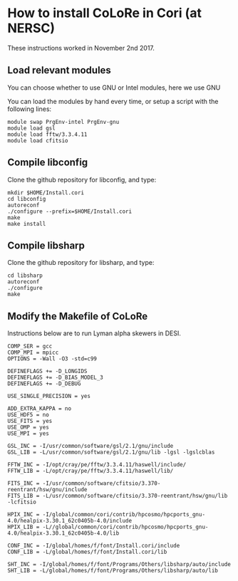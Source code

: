 # How to install CoLoRe in Cori (at NERSC)

These instructions worked in November 2nd 2017. 

## Load relevant modules

You can choose whether to use GNU or Intel modules, here we use GNU

You can load the modules by hand every time, or setup a script with the 
following lines:

```
module swap PrgEnv-intel PrgEnv-gnu
module load gsl
module load fftw/3.3.4.11
module load cfitsio
```

## Compile libconfig

Clone the github repository for libconfig, and type:
```
mkdir $HOME/Install.cori
cd libconfig
autoreconf
./configure --prefix=$HOME/Install.cori
make 
make install
```

## Compile libsharp

Clone the github repository for libsharp, and type:
```
cd libsharp
autoreconf
./configure 
make 
```

## Modify the Makefile of CoLoRe 

Instructions below are to run Lyman alpha skewers in DESI.
```
COMP_SER = gcc
COMP_MPI = mpicc
OPTIONS = -Wall -O3 -std=c99

DEFINEFLAGS += -D_LONGIDS
DEFINEFLAGS += -D_BIAS_MODEL_3
DEFINEFLAGS += -D_DEBUG

USE_SINGLE_PRECISION = yes

ADD_EXTRA_KAPPA = no
USE_HDF5 = no
USE_FITS = yes
USE_OMP = yes
USE_MPI = yes

GSL_INC = -I/usr/common/software/gsl/2.1/gnu/include
GSL_LIB = -L/usr/common/software/gsl/2.1/gnu/lib -lgsl -lgslcblas

FFTW_INC = -I/opt/cray/pe/fftw/3.3.4.11/haswell/include/
FFTW_LIB = -L/opt/cray/pe/fftw/3.3.4.11/haswell/lib/

FITS_INC = -I/usr/common/software/cfitsio/3.370-reentrant/hsw/gnu/include
FITS_LIB = -L/usr/common/software/cfitsio/3.370-reentrant/hsw/gnu/lib -lcfitsio

HPIX_INC = -I/global/common/cori/contrib/hpcosmo/hpcports_gnu-4.0/healpix-3.30.1_62c0405b-4.0/include
HPIX_LIB = -L//global/common/cori/contrib/hpcosmo/hpcports_gnu-4.0/healpix-3.30.1_62c0405b-4.0/lib

CONF_INC = -I/global/homes/f/font/Install.cori/include
CONF_LIB = -L/global/homes/f/font/Install.cori/lib

SHT_INC = -I/global/homes/f/font/Programs/Others/libsharp/auto/include
SHT_LIB = -L/global/homes/f/font/Programs/Others/libsharp/auto/lib
```
